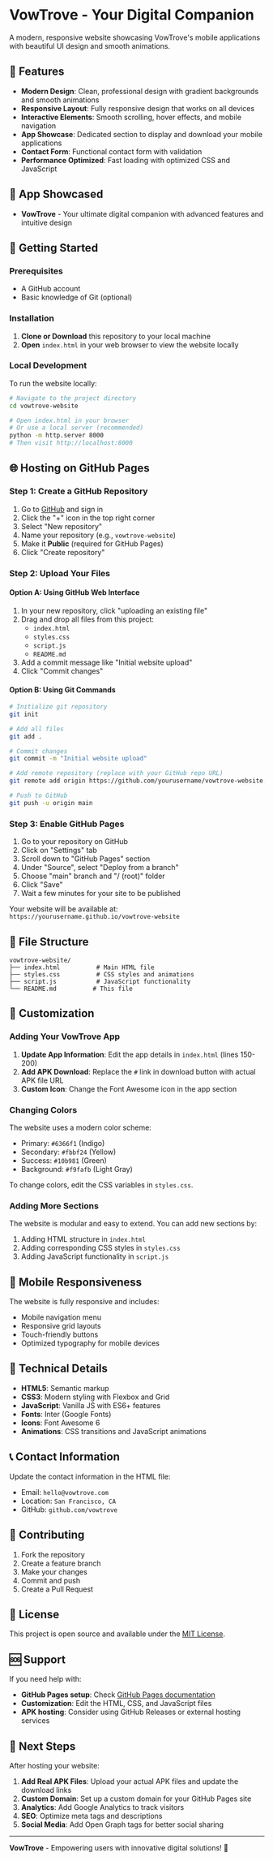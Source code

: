 # VowTrove - Your Digital Companion

A modern, responsive website showcasing VowTrove's mobile applications with beautiful UI design and smooth animations.

## 🌟 Features

- **Modern Design**: Clean, professional design with gradient backgrounds and smooth animations
- **Responsive Layout**: Fully responsive design that works on all devices
- **Interactive Elements**: Smooth scrolling, hover effects, and mobile navigation
- **App Showcase**: Dedicated section to display and download your mobile applications
- **Contact Form**: Functional contact form with validation
- **Performance Optimized**: Fast loading with optimized CSS and JavaScript

## 📱 App Showcased

- **VowTrove** - Your ultimate digital companion with advanced features and intuitive design

## 🚀 Getting Started

### Prerequisites

- A GitHub account
- Basic knowledge of Git (optional)

### Installation

1. **Clone or Download** this repository to your local machine
2. **Open** `index.html` in your web browser to view the website locally

### Local Development

To run the website locally:

```bash
# Navigate to the project directory
cd vowtrove-website

# Open index.html in your browser
# Or use a local server (recommended)
python -m http.server 8000
# Then visit http://localhost:8000
```

## 🌐 Hosting on GitHub Pages

### Step 1: Create a GitHub Repository

1. Go to [GitHub](https://github.com) and sign in
2. Click the "+" icon in the top right corner
3. Select "New repository"
4. Name your repository (e.g., `vowtrove-website`)
5. Make it **Public** (required for GitHub Pages)
6. Click "Create repository"

### Step 2: Upload Your Files

#### Option A: Using GitHub Web Interface
1. In your new repository, click "uploading an existing file"
2. Drag and drop all files from this project:
   - `index.html`
   - `styles.css`
   - `script.js`
   - `README.md`
3. Add a commit message like "Initial website upload"
4. Click "Commit changes"

#### Option B: Using Git Commands
```bash
# Initialize git repository
git init

# Add all files
git add .

# Commit changes
git commit -m "Initial website upload"

# Add remote repository (replace with your GitHub repo URL)
git remote add origin https://github.com/yourusername/vowtrove-website.git

# Push to GitHub
git push -u origin main
```

### Step 3: Enable GitHub Pages

1. Go to your repository on GitHub
2. Click on "Settings" tab
3. Scroll down to "GitHub Pages" section
4. Under "Source", select "Deploy from a branch"
5. Choose "main" branch and "/ (root)" folder
6. Click "Save"
7. Wait a few minutes for your site to be published

Your website will be available at: `https://yourusername.github.io/vowtrove-website`

## 📁 File Structure

```
vowtrove-website/
├── index.html          # Main HTML file
├── styles.css          # CSS styles and animations
├── script.js           # JavaScript functionality
└── README.md          # This file
```

## 🎨 Customization

### Adding Your VowTrove App

1. **Update App Information**: Edit the app details in `index.html` (lines 150-200)
2. **Add APK Download**: Replace the `#` link in download button with actual APK file URL
3. **Custom Icon**: Change the Font Awesome icon in the app section

### Changing Colors

The website uses a modern color scheme:
- Primary: `#6366f1` (Indigo)
- Secondary: `#fbbf24` (Yellow)
- Success: `#10b981` (Green)
- Background: `#f9fafb` (Light Gray)

To change colors, edit the CSS variables in `styles.css`.

### Adding More Sections

The website is modular and easy to extend. You can add new sections by:
1. Adding HTML structure in `index.html`
2. Adding corresponding CSS styles in `styles.css`
3. Adding JavaScript functionality in `script.js`

## 📱 Mobile Responsiveness

The website is fully responsive and includes:
- Mobile navigation menu
- Responsive grid layouts
- Touch-friendly buttons
- Optimized typography for mobile devices

## 🔧 Technical Details

- **HTML5**: Semantic markup
- **CSS3**: Modern styling with Flexbox and Grid
- **JavaScript**: Vanilla JS with ES6+ features
- **Fonts**: Inter (Google Fonts)
- **Icons**: Font Awesome 6
- **Animations**: CSS transitions and JavaScript animations

## 📞 Contact Information

Update the contact information in the HTML file:
- Email: `hello@vowtrove.com`
- Location: `San Francisco, CA`
- GitHub: `github.com/vowtrove`

## 🤝 Contributing

1. Fork the repository
2. Create a feature branch
3. Make your changes
4. Commit and push
5. Create a Pull Request

## 📄 License

This project is open source and available under the [MIT License](LICENSE).

## 🆘 Support

If you need help with:
- **GitHub Pages setup**: Check [GitHub Pages documentation](https://pages.github.com/)
- **Customization**: Edit the HTML, CSS, and JavaScript files
- **APK hosting**: Consider using GitHub Releases or external hosting services

## 🎯 Next Steps

After hosting your website:

1. **Add Real APK Files**: Upload your actual APK files and update the download links
2. **Custom Domain**: Set up a custom domain for your GitHub Pages site
3. **Analytics**: Add Google Analytics to track visitors
4. **SEO**: Optimize meta tags and descriptions
5. **Social Media**: Add Open Graph tags for better social sharing

---

**VowTrove** - Empowering users with innovative digital solutions! 🚀 